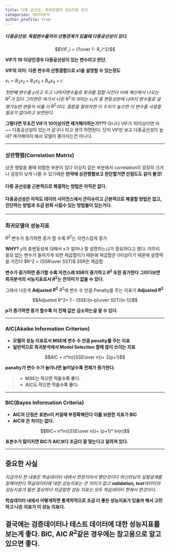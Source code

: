 ```yaml
---
title: 다중 공선성, 회귀모델의 성능지표 정리
categories: 데이터분석
author_profile: true
---
```



##### 다중공선성: 독립변수들끼리 선형관계가 있을때 다중공선성이 있다.

$$VIF_i = {1\over 1- R_i^2}$$

**VIF가 10 이상인경우 다중공선성이 있는 변수라고 판단.**

**VIF의 의미: 다른 변수의 선형결합으로 x1을 설명할 수 있는정도**


$x_1 = B_2x_2+B_3x_3+B_4x_4 + c$ 

*첫번째 변수를 y라고 두고 나머지변수들로 회귀를 접합 시킨다 이때 계산해서 나오는 $R^2$가 있다 그러면은 여기서 나온 $R^2$의 의미는 $x_1$의 총 변동성분에 나머지 변수들로 설명가능한 변동의 비율 이 $R^2$이다. 결론을 말하자면 이 수치가 높으면 이 변수를 사용할 필요가 없다라고 보면된다.*

**그렇다면 무조건 VIF가 10이상이면 제거해야하는가???**
아니다 VIF가 10이상이면 아~~ 다중공선성이 있는거 같구나 라고 생각 하면된다. 단지 VIF만 보고 다중공선성이 높네? 제거해야지 해서 모델이 좋아지는건 아니다.


---

### 상관행렬(Correlation Matrix)
상관 행렬을 볼때 위험한 부분이 있다 이상치 같은 부분에서 correlation이 굉장히 크거나 굉장히 낮게 나올 수 있기때문 **만약에 상관행렬보고 판단할거면 산점도도 같이 볼것!**


#### 다중 공선성을 근본적으로 해결하는 방법은 아직은 없다.
#### 다중공선성은 아직도 데이터 사이언스에서 큰이슈이고 근본적으로 해결할 방법은 없고, 진단하는 방법과 조금 완화 시킬수 있는 방법들이 있는거다.


---
### 회귀모델의 성능지표 

$R^2$
 변수가 증가하면 증가 할 수록 $R^2$는 자연스럽게 증가 

**WHY?**
y의 총변동성에 대해서 x가 얼마나 잘 설명하느냐가 중요하다고 했다.
아무리 쓸모 없는 변수가 들어가게 되면 제곱합이기 때문에 제곱합은 0이상이기 때문에 설명력을 가진다 
$R^2 = {SSR\over SST}$ SSR은 제곱합

**변수가 증가하면 증가할 수록 자연스레 SSR이 증가하고 $R^2$ 또한 증가한다 그러다보면 회귀분석의 서능지표로서 $R^2$는 큰의미가 없을 수 있다.**


그래서 나온게 **Adjusted $R^2$** $R^2$에 변수 수 만큼 Penalty를 주는 지표가 **Adjusted $R^2$**


$$Adjusted R^2= 1 - {SSE/(n-p)\over SST/(n-1)}$$

**p가 증가하면 증가 할수록 이 전체 값은 감소하는걸 알 수 있다.**


---

### AIC(Akaike Information Criterion)

- **모델의 성능 지표로서 MSE에 변수 수 만큼 penalty를 주는 지표**
- **일반적으로 회귀분석에서 Model Selection 할때 많이 쓰이는 지표**


$$AIC = n*ln({SSE\over n})+ 2(p+1)$$

**panalty가 변수 수가 늘어나면 늘어날수록 전체가 증가한다.**
> - **MSE는 작으면 작을수록 좋다.**
> - **AIC도 작으면 작을수록 좋다.**

----


### BIC(Bayes Information Criteria)
- **AIC의 단점은 표본n이 커질때 부정확해진다 이를 보완한 지표가 BIC**
- **AIC와 큰 차이는 없다.**


$$BIC= n*ln({SSE\over n})+ (p+1)* ln(n)$$

**표본수가 많이지면 BIC가 AIC보다 조금더 잘 맞는다고 알려져 있다.**

---

## 중요한 사실

*지금까지 한 내용은 학습데이터 내에서 한정지어서 했던것이다 머신러닝의 실험설계를 잘해야한다 학습데이터에 대한 성능지표는 큰 의미가 없고 **validation, test**데이터의 성능지표가 훨씬 중요하다 지금말한 성능 지표는 모두 학습데이터 한에서 한것이다.*

**학습데이터 내에서 어떻게하면 통계학적으로 조금 더 좋은 성능지표가 있을까 해서 고민하고 나온 지표가 이 성능 지표다.**

## 결국에는 검증데이터나 테스트 데이터에 대한 성능지표를 보는게 좋다. BIC, AIC $R^2$같은 경우에는 참고용으로 알고있으면 좋다.



